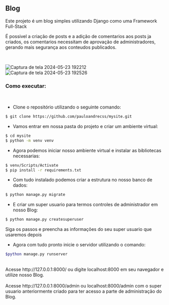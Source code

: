 ## Blog 

Este projeto é um blog simples utilizando Django como uma Framework Full-Stack

É possivel a criação de posts e a adição de comentarios aos posts ja criados, os comentarios necessitam de aprovação de administradores, gerando mais segurança aos conteudos publicados.

<br>

![Captura de tela 2024-05-23 192212](https://github.com/pauloandrecss/mysite/assets/107274857/ced5e304-d2e2-4039-af09-81ae48309a4e)
![Captura de tela 2024-05-23 192526](https://github.com/pauloandrecss/mysite/assets/107274857/4f3679c6-f95a-4453-a112-df8af67cd9b3)


### Como executar:
<br>

* Clone o repositório utilizando o seguinte comando:

```bash
$ git clone https://github.com/pauloandrecss/mysite.git
```

* Vamos entrar em nossa pasta do projeto e criar um ambiente virtual:

```bash
$ cd mysite
$ python -m venv venv
```

* Agora podemos iniciar nosso ambiente virtual e instalar as bibliotecas necessarias:
  
```bash
$ venv/Scripts/Activate
$ pip install -r requirements.txt
```

* Com tudo instalado podemos criar a estrutura no nosso banco de dados:

```bash
$ python manage.py migrate
```

* E criar um super usuario para termos controles de administrador em nosso Blog:

```bash
$ python manage.py createsuperuser
```

Siga os passos e preencha as informações do seu super usuario que usaremos depois

* Agora com tudo pronto inicie o servidor utilizando o comando:

```bash
$python manage.py runserver
```
<br>
Acesse http://127.0.0.1:8000/ ou digite localhost:8000 em seu navegador e utilize nosso Blog.
<br>
<br>
Acesse http://127.0.0.1:8000/admin ou localhost:8000/admin com o super usuario anteriormente criado para ter acesso a parte de administração do Blog.
